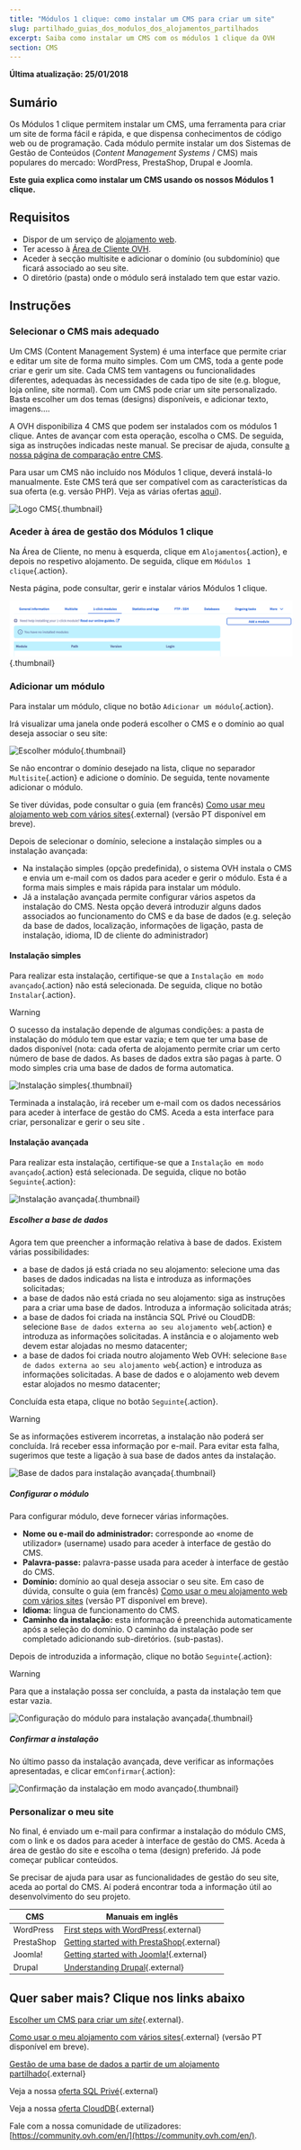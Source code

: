 ```yaml
---
title: "Módulos 1 clique: como instalar um CMS para criar um site"
slug: partilhado_guias_dos_modulos_dos_alojamentos_partilhados
excerpt: Saiba como instalar um CMS com os módulos 1 clique da OVH
section: CMS
---
```


**Última atualização: 25/01/2018**

## Sumário

Os Módulos 1 clique permitem instalar um CMS, uma ferramenta para criar um site de forma fácil e rápida, e que dispensa conhecimentos de código web ou de programação. Cada módulo permite instalar um dos Sistemas de Gestão de Conteúdos (*Content Management Systems* / CMS) mais populares do mercado: WordPress, PrestaShop, Drupal e Joomla.

**Este guia explica como instalar um CMS usando os nossos Módulos 1 clique.**

## Requisitos

- Dispor de um serviço de [alojamento web](https://www.ovh.pt/alojamento-partilhado/).
- Ter acesso à [Área de Cliente OVH](https://www.ovh.com/auth//).
- Aceder à secção multisite e adicionar o domínio (ou subdomínio) que ficará associado ao seu site.
- O diretório (pasta) onde o módulo será instalado tem que estar vazio.

## Instruções

### Selecionar o CMS mais adequado

Um CMS (Content Management System) é uma interface que permite criar e editar um site de forma muito simples. Com um CMS, toda a gente pode criar e gerir um site. Cada CMS tem vantagens ou funcionalidades diferentes, adequadas às necessidades de cada tipo de site (e.g. blogue, loja online, site normal). Com um CMS pode criar um site personalizado. Basta escolher um dos temas (designs) disponíveis, e adicionar texto, imagens....

A OVH disponibiliza 4 CMS que podem ser instalados com os módulos 1 clique. Antes de avançar com esta operação, escolha o CMS. De seguida, siga as instruções indicadas neste manual. Se precisar de ajuda, consulte [a nossa página de comparação entre CMS](https://www.ovh.pt/alojamento-partilhado/website/comparacao-cms/).

Para usar um CMS não incluído nos Módulos 1 clique, deverá instalá-lo manualmente. Este CMS terá que ser compatível com as características da sua oferta (e.g. versão PHP). Veja as várias ofertas [aqui](https://www.ovh.pt/alojamento-partilhado/)).

![Logo CMS](images/CMS_logo.png){.thumbnail}

### Aceder à área de gestão dos Módulos 1 clique

Na Área de Cliente, no menu à esquerda, clique em `Alojamentos`{.action}, e depois no respetivo alojamento. De seguida, clique em `Módulos 1 clique`{.action}.

Nesta página, pode consultar, gerir e instalar vários Módulos 1 clique.

![Acesso à secção Módulos 1 clique](images/access_to_the_1_click_modules_section.png){.thumbnail}

### Adicionar um módulo

Para instalar um módulo, clique no botão `Adicionar um módulo`{.action}.

Irá visualizar uma janela onde poderá escolher o CMS e o domínio ao qual deseja associar o seu site:

![Escolher módulo](images/add_a_module.png){.thumbnail}

Se não encontrar o domínio desejado na lista, clique no separador `Multisite`{.action} e adicione o domínio. De seguida, tente novamente adicionar o módulo.

Se tiver dúvidas, pode consultar o guia (em francês) [Como usar meu alojamento web com vários sites](https://docs.ovh.com/fr/hosting/multisites-configurer-un-multisite-sur-mon-hebergement-web/){.external} (versão PT disponível em breve).

Depois de selecionar o domínio, selecione a instalação simples ou a instalação avançada:

- Na instalação simples (opção predefinida), o sistema OVH instala o CMS e envia um e-mail com os dados para aceder e gerir o módulo. Esta é a forma mais simples e mais rápida para instalar um módulo.
- Já a instalação avançada permite configurar vários aspetos da instalação do CMS. Nesta opção deverá introduzir alguns dados associados ao funcionamento do CMS e da base de dados (e.g. seleção da base de dados, localização, informações de ligação, pasta de instalação, idioma, ID de cliente do administrador)

#### Instalação simples

Para realizar esta instalação, certifique-se que a `Instalação em modo avançado`{.action} não está selecionada. De seguida, clique no botão `Instalar`{.action}.

> [!warning]
>
> O sucesso da instalação depende de algumas condições: a pasta de instalação do módulo tem que estar vazia; e tem que ter uma base de dados disponível (nota: cada oferta de alojamento permite criar um certo número de base de dados. As bases de dados extra são pagas à parte. O modo simples cria uma base de dados de forma automatica. 
> 

![Instalação simples](images/choose_installation.png){.thumbnail}

Terminada a instalação, irá receber um e-mail com os dados necessários para aceder à interface de gestão do CMS. Aceda a esta interface para criar, personalizar e gerir o seu site .

#### Instalação avançada

Para realizar esta instalação, certifique-se que a `Instalação em modo avançado`{.action} está selecionada. De seguida, clique no botão `Seguinte`{.action}:

![Instalação avançada](images/advanced_installation.png){.thumbnail}

##### Escolher a base de dados

Agora tem que preencher a informação relativa à base de dados. Existem várias possibilidades:

- a base de dados já está criada no seu alojamento: selecione uma das bases de dados indicadas na lista e introduza as informações solicitadas;
- a base de dados não está criada no seu alojamento: siga as instruções para a criar uma base de dados. Introduza a informação solicitada atrás;
- a base de dados foi criada na instância SQL Privé ou CloudDB: selecione `Base de dados externa ao seu alojamento web`{.action} e introduza as informações solicitadas. A instância e o alojamento web devem estar alojadas no mesmo datacenter;
- a base de dados foi criada noutro alojamento Web OVH: selecione `Base de dados externa ao seu alojamento web`{.action} e introduza as informações solicitadas. A base de dados e o alojamento web devem estar alojados no mesmo datacenter;

Concluída esta etapa, clique no botão `Seguinte`{.action}.

> [!warning]
>
> Se as informações estiverem incorretas, a instalação não poderá ser concluída. Irá receber essa informação por e-mail. Para evitar esta falha, sugerimos que teste a ligação à sua base de dados antes da instalação.
> 

![Base de dados para instalação avançada](images/advanced_installation_database.png){.thumbnail}

##### Configurar o módulo

Para configurar módulo, deve fornecer várias informações.

- **Nome ou e-mail do administrador:** corresponde ao «nome de utilizador» (username) usado para aceder à interface de gestão do CMS.
- **Palavra-passe:** palavra-passe usada para aceder à interface de gestão do CMS.
- **Domínio:** domínio ao qual deseja associar o seu site.
Em caso de dúvida, consulte o guia (em francês) [Como usar o meu alojamento web com vários sites](https://docs.ovh.com/fr/hosting/multisites-configurer-un-multisite-sur-mon-hebergement-web/) (versão PT disponível em breve).
- **Idioma:** língua de funcionamento do CMS.
- **Caminho da instalação:** esta informação é preenchida automaticamente após a seleção do domínio. O caminho da instalação pode ser completado adicionando sub-diretórios. (sub-pastas).

Depois de introduzida a informação, clique no botão `Seguinte`{.action}:

> [!warning]
>
> Para que a instalação possa ser concluída, a pasta da instalação tem que estar vazia.
> 

![Configuração do módulo para instalação avançada](images/advanced_installation_configuration.png){.thumbnail}

##### Confirmar a instalação

No último passo da instalação avançada, deve verificar as informações apresentadas, e clicar em`Confirmar`{.action}:

![Confirmação da instalação em modo avançado](images/advanced_installation_summary.png){.thumbnail}

### Personalizar o meu site

No final, é enviado um e-mail para confirmar a instalação do módulo CMS, com o link e os dados para aceder à interface de gestão do CMS. Aceda à área de gestão do site e escolha o tema (design) preferido. Já pode começar publicar conteúdos.

Se precisar de ajuda para usar as funcionalidades de gestão do seu site, aceda ao portal do CMS. Aí poderá encontrar toda a informação útil ao desenvolvimento do seu projeto.

|CMS|Manuais em inglês|
|---|---|
|WordPress|[First steps with WordPress](https://wordpress.org/support/article/first-steps-with-wordpress/){.external}|
|PrestaShop|[Getting started with PrestaShop](http://doc.prestashop.com/display/PS17/Getting+Started){.external}|
|Joomla!|[Getting started with Joomla!](https://www.joomla.org/about-joomla/getting-started.html){.external}|
|Drupal|[Understanding Drupal](https://www.drupal.org/docs/7/understanding-drupal/overview){.external}|

## Quer saber mais? Clique nos links abaixo

[Escolher um CMS para criar um *site*](https://www.ovh.pt/alojamento-partilhado/website/comparacao-cms/){.external}.

[Como usar o meu alojamento com vários sites](https://docs.ovh.com/fr/hosting/multisites-configurer-un-multisite-sur-mon-hebergement-web/){.external} (versão PT disponível em breve).

[Gestão de uma base de dados a partir de um alojamento partilhado](https://docs.ovh.com/pt/hosting/gestao-de-uma-base-de-dados-a-partir-de-um-alojamento-partilhado-ovh/){.external}

Veja a nossa [oferta SQL Privé](https://www.ovh.pt/alojamento-partilhado/opcoes-sql.xml){.external}

Veja a nossa [oferta CloudDB](https://www.ovh.pt/cloud/cloud-databases/){.external}

Fale com a nossa comunidade de utilizadores: [https://community.ovh.com/en/](https://community.ovh.com/en/).
